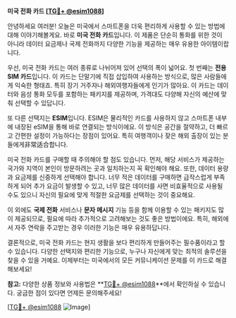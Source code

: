 **미국 전화 카드 [[TG💪+ @esim1088](https://t.me/s/esim1088)]**

안녕하세요 여러분! 오늘은 미국에서 스마트폰을 더욱 편리하게 사용할 수 있는 방법에 대해 이야기해볼게요. 바로 **미국 전화 카드**입니다. 이 제품은 단순히 통화를 위한 것이 아니라 데이터 요금제나 국제 전화까지 다양한 기능을 제공하는 매우 유용한 아이템이랍니다.

우선, 미국 전화 카드는 여러 종류로 나뉘어져 있어 선택의 폭이 넓어요. 첫 번째는 **전용 SIM 카드**입니다. 이 카드는 단말기에 직접 삽입하여 사용하는 방식으로, 많은 사람들에게 익숙한 형태죠. 특히 장기 거주자나 해외여행자들에게 인기가 많아요. 이 카드는 데이터와 음성 통화 모두를 포함하는 패키지를 제공하며, 가격대도 다양해 자신의 예산에 맞춰 선택할 수 있답니다.

또 다른 선택지는 **ESIM**입니다. ESIM은 물리적인 카드를 사용하지 않고 스마트폰 내부에 내장된 eSIM을 통해 바로 연결되는 방식이에요. 이 방식은 공간을 절약하고, 더 빠르고 간편한 설정이 가능하다는 장점이 있어요. 특히 여행객이나 잦은 해외 출장이 있는 분들에게非常适合합니다.

미국 전화 카드를 구매할 때 주의해야 할 점도 있습니다. 먼저, 해당 서비스가 제공하는 국가와 지역이 본인이 방문하려는 곳과 일치하는지 꼭 확인해야 해요. 또한, 데이터 용량과 요금제를 신중하게 선택해야 합니다. 너무 적은 데이터를 구매하면 급작스럽게 부족하게 되어 추가 요금이 발생할 수 있고, 너무 많은 데이터를 사면 비효율적으로 사용될 수도 있으니 자신의 필요에 맞게 적절한 요금제를 선택하는 것이 중요해요.

이 외에도 **국제 전화** 서비스나 **문자 메시지** 기능 등을 함께 이용할 수 있는 패키지도 많이 제공되므로, 필요에 따라 추가적으로 고려해보는 것도 좋은 방법이에요. 특히, 해외에서 자주 연락을 주고받는 경우 이러한 기능은 매우 유용하답니다.

결론적으로, 미국 전화 카드는 현지 생활을 보다 편리하게 만들어주는 필수품이라고 할 수 있습니다. 다양한 선택지와 편리한 기능으로, 누구나 자신에게 맞는 최적의 솔루션을 찾을 수 있을 거예요. 이제부터는 미국에서의 모든 커뮤니케이션 문제를 이 카드로 해결해보세요!

**참고:** 다양한 상품 정보와 사용법은 **[TG💪+ @esim1088](https://t.me/s/esim1088)**에서 확인하실 수 있습니다. 궁금한 점이 있다면 언제든 문의해주세요! 

[[TG💪+ @esim1088](https://t.me/s/esim1088) ![Image](https://i.postimg.cc/Y0z9fWf4/image.png)]